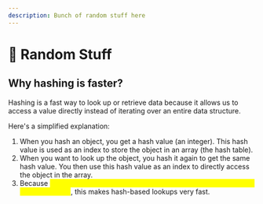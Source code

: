 ```yaml
---
description: Bunch of random stuff here
---
```


# 🦖 Random Stuff

## Why hashing is faster?

Hashing is a fast way to look up or retrieve data because it allows us to access a value directly instead of iterating over an entire data structure.

Here's a simplified explanation:

1. When you hash an object, you get a hash value (an integer). This hash value is used as an index to store the object in an array (the hash table).
2. When you want to look up the object, you hash it again to get the same hash value. You then use this hash value as an index to directly access the object in the array.
3. Because <mark style="color:yellow;">accessing an element in an array by its index is a constant time operation (O(1))</mark>, this makes hash-based lookups very fast.

